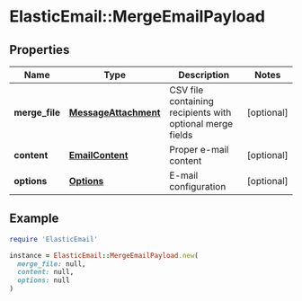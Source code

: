 # ElasticEmail::MergeEmailPayload

## Properties

| Name | Type | Description | Notes |
| ---- | ---- | ----------- | ----- |
| **merge_file** | [**MessageAttachment**](MessageAttachment.md) | CSV file containing recipients with optional merge fields | [optional] |
| **content** | [**EmailContent**](EmailContent.md) | Proper e-mail content | [optional] |
| **options** | [**Options**](Options.md) | E-mail configuration | [optional] |

## Example

```ruby
require 'ElasticEmail'

instance = ElasticEmail::MergeEmailPayload.new(
  merge_file: null,
  content: null,
  options: null
)
```

